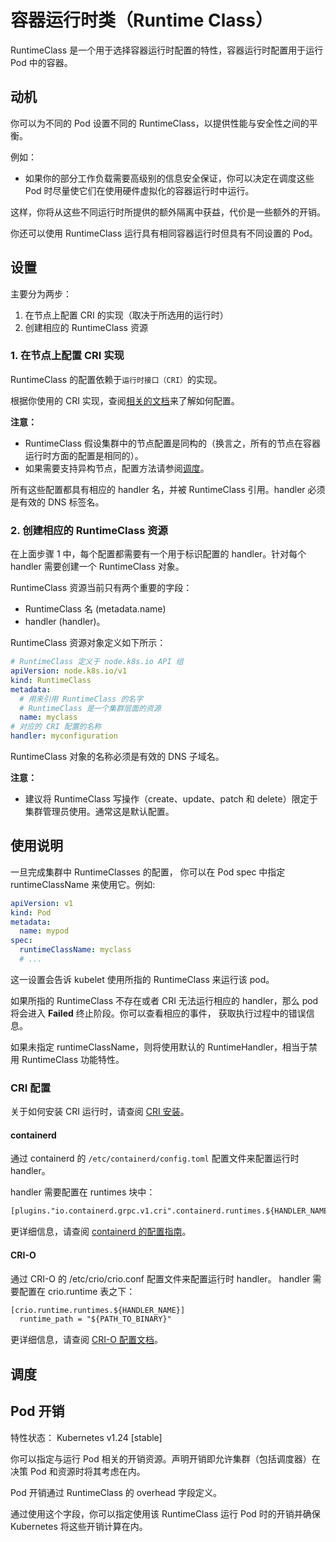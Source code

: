 # 容器运行时类（Runtime Class）

RuntimeClass 是一个用于选择容器运行时配置的特性，容器运行时配置用于运行 Pod 中的容器。

## 动机

你可以为不同的 Pod 设置不同的 RuntimeClass，以提供性能与安全性之间的平衡。

例如：

- 如果你的部分工作负载需要高级别的信息安全保证，你可以决定在调度这些 Pod 时尽量使它们在使用硬件虚拟化的容器运行时中运行。

这样，你将从这些不同运行时所提供的额外隔离中获益，代价是一些额外的开销。

你还可以使用 RuntimeClass 运行具有相同容器运行时但具有不同设置的 Pod。

## 设置

主要分为两步：

1. 在节点上配置 CRI 的实现（取决于所选用的运行时）
1. 创建相应的 RuntimeClass 资源

### 1. 在节点上配置 CRI 实现

RuntimeClass 的配置依赖于`运行时接口（CRI）`的实现。

根据你使用的 CRI 实现，查阅[相关的文档](https://kubernetes.io/zh-cn/docs/concepts/containers/runtime-class/#cri-configuration)来了解如何配置。

**注意：**

- RuntimeClass 假设集群中的节点配置是同构的（换言之，所有的节点在容器运行时方面的配置是相同的）。
- 如果需要支持异构节点，配置方法请参阅[调度](https://kubernetes.io/zh-cn/docs/concepts/containers/runtime-class/#scheduling)。

所有这些配置都具有相应的 handler 名，并被 RuntimeClass 引用。handler 必须是有效的 DNS 标签名。

### 2. 创建相应的 RuntimeClass 资源

在上面步骤 1 中，每个配置都需要有一个用于标识配置的 handler。针对每个 handler 需要创建一个 RuntimeClass 对象。

RuntimeClass 资源当前只有两个重要的字段：

- RuntimeClass 名 (metadata.name) 
- handler (handler)。 

RuntimeClass 资源对象定义如下所示：

```yaml
# RuntimeClass 定义于 node.k8s.io API 组
apiVersion: node.k8s.io/v1
kind: RuntimeClass
metadata:
  # 用来引用 RuntimeClass 的名字
  # RuntimeClass 是一个集群层面的资源
  name: myclass
# 对应的 CRI 配置的名称
handler: myconfiguration
```

RuntimeClass 对象的名称必须是有效的 DNS 子域名。

**注意：**

- 建议将 RuntimeClass 写操作（create、update、patch 和 delete）限定于集群管理员使用。通常这是默认配置。

## 使用说明

一旦完成集群中 RuntimeClasses 的配置， 你可以在 Pod spec 中指定 runtimeClassName 来使用它。例如:

```yaml
apiVersion: v1
kind: Pod
metadata:
  name: mypod
spec:
  runtimeClassName: myclass
  # ...
```

这一设置会告诉 kubelet 使用所指的 RuntimeClass 来运行该 pod。

如果所指的 RuntimeClass 不存在或者 CRI 无法运行相应的 handler，那么 pod 将会进入 **Failed** 终止阶段。你可以查看相应的事件， 获取执行过程中的错误信息。

如果未指定 runtimeClassName，则将使用默认的 RuntimeHandler，相当于禁用 RuntimeClass 功能特性。

### CRI 配置

关于如何安装 CRI 运行时，请查阅 [CRI 安装](https://kubernetes.io/zh-cn/docs/setup/production-environment/container-runtimes/)。

#### containerd

通过 containerd 的 `/etc/containerd/config.toml` 配置文件来配置运行时 handler。

handler 需要配置在 runtimes 块中：

```txt
[plugins."io.containerd.grpc.v1.cri".containerd.runtimes.${HANDLER_NAME}]
```

更详细信息，请查阅 [containerd 的配置指南](https://github.com/containerd/containerd/blob/main/docs/cri/config.md)。

#### CRI-O

通过 CRI-O 的 /etc/crio/crio.conf 配置文件来配置运行时 handler。 handler 需要配置在 crio.runtime 表之下：

```txt
[crio.runtime.runtimes.${HANDLER_NAME}]
  runtime_path = "${PATH_TO_BINARY}"
```

更详细信息，请查阅 [CRI-O 配置文档](https://github.com/cri-o/cri-o/blob/main/docs/crio.conf.5.md)。

## 调度

## Pod 开销

特性状态： Kubernetes v1.24 [stable]

你可以指定与运行 Pod 相关的开销资源。声明开销即允许集群（包括调度器）在决策 Pod 和资源时将其考虑在内。

Pod 开销通过 RuntimeClass 的 overhead 字段定义。

通过使用这个字段，你可以指定使用该 RuntimeClass 运行 Pod 时的开销并确保 Kubernetes 将这些开销计算在内。
